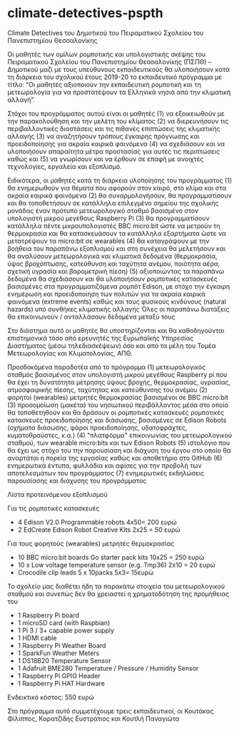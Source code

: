 # climate-detectives-pspth
Climate Detectives του Δημοτικού του Πειραματικού Σχολείου του Πανεπιστημίου Θεσσαλονίκης

Οι μαθητές των ομίλων ρομποτικής και υπολογιστικής σκέψης του Πειραματικού Σχολείου του Πανεπιστημίου Θεσσαλονίκης (ΠΣΠΘ) – Δημοτικού 
μαζί με τους υπεύθυνους εκπαιδευτικούς θα υλοποιήσουν κατά τη διάρκεια του σχολικού έτους 2019-20 το εκπαιδευτικό πρόγραμμα με τίτλο:
“Οι μαθητές αξιοποιούν την εκπαιδευτική ρομποτική και τη μετεωρολογία για να προστατέψουν τα Ελληνικά νησιά από την κλιματική αλλαγή”. 

Στόχοι του προγράμματος αυτού είναι οι μαθητές
(1) να εξοικειωθούν με την παρακολούθηση και την μελέτη του κλίματος
(2) να διερευνήσουν τις περιβαλλοντικές διαστάσεις και τις πιθανές επιπτώσεις της κλιματικής αλλαγής
(3) να αναζητήσουν τρόπους έγκαιρης πρόγνωσης και προειδοποίησης για ακραία καιρικά φαινόμενα
(4) να σχεδιάσουν και να υλοποιήσουν απαραίτητα μέτρα προστασίας για αυτές τις περιπτώσεις καθώς και 
(5) να γνωρίσουν και να έρθουν σε επαφή με ανοιχτές τεχνολογίες, εργαλεία και εξοπλισμό. 


Ειδικότερα, οι μαθητές κατά τη διάρκεια υλοποίησης του προγράμματος
(1) θα ενημερωθούν για θέματα που αφορούν στον καιρό, στο κλίμα και στα ακραία καιρικά φαινόμενα
(2) θα συναρμολογήσουν, θα προγραμματίσουν και θα τοποθετήσουν σε κατάλληλα επιλεγμένο σημείου της σχολικής μονάδας έναν πρότυπο μετεωρολογικό σταθμό βασισμένο στον υπολογιστή μικρού μεγέθους Raspberry Pi 
(3) θα προγραμματίσουν κατάλληλα πέντε μικρουπολογιστές BBC micro:bit ώστε να μετρούν τη θερμοκρασία και θα κατασκευάσουν τα κατάλληλα εξαρτήματα ώστε να μετατρέψουν τα micro:bit σε wearables
(4) θα καταγράψουν με την βοήθεια του παραπάνω εξοπλισμού και στη συνέχεια θα μελετήσουν και θα αναλύσουν μετεωρολογικά και κλιματικά δεδομένα (θερμοκρασία, ύψος βροχόπτωσης, κατεύθυνση και ταχύτητα ανέμου, ποιότητα αέρα, σχετική υγρασία και βαρομετρική πίεση)
(5) αξιοποιώντας τα παραπάνω δεδομένα θα σχεδιάσουν και θα υλοποιήσουν ρομποτικές κατασκευές βασισμένες στα προγραμματιζόμενα ρομπότ Edison, με στόχο την έγκαιρη ενημέρωση και προειδοποίηση των πολιτών για τα ακραία καιρικά φαινόμενα (extreme events) καθώς και τους φυσικούς κινδύνους (natural hazards) υπό συνθήκες κλιματικής αλλαγής
Όλες οι παραπάνω διατάξεις θα επικοινωνούν / ανταλλάσουν δεδομένα μεταξύ τους

Στο διάστημα αυτό οι μαθητές θα υποστηρίζονται και θα καθοδηγούνται επιστημονικά τόσο από ερευνητές της Ευρωπαϊκής Υπηρεσίας Διαστήματος (μέσω τηλεδιασκέψεων) όσο και από τα μέλη του Τομέα Μετεωρολογίας και Κλιματολογίας, ΑΠΘ.
 
Προσδοκόμενα παραδοτέα από το πρόγραμμα
(1) μετεωρολογικός σταθμός βασισμένος στον υπολογιστή μικρού μεγέθους Raspberry pi που θα έχει τη δυνατότητα μέτρησης ύψους βροχής, θερμοκρασίας, υγρασίας, ατμοσφαιρικής πίεσης, ταχύτητας και κατεύθυνσης του ανέμου
(2) φορητοί (wearables) μετρητές θερμοκρασίας βασισμένοι σε BBC micro:bit
(3) προσομοίωση (μακέτα) του νησιωτικού περιβάλλοντος μέσα στο οποίο θα τοποθετηθούν και θα δράσουν οι ρομποτικές κατασκευές 
ρομποτικές κατασκευές προειδοποίησης και διάσωσης, βασισμένες σε Edison Robots (οχήματα διάσωσης, φάροι προειδοποίησης, υδατοφράχτες, κυματοθραύστες, κ.α.)
(4) "πλατφόρμα" επικοινωνίας του μετεωρολογικού σταθμού, των wearable micro:bits και των Edison Robots
(5) ιστολόγιο που θα έχει ως στόχο του την παρουσίαση και διάχυση του έργου στο οποίο θα αναρτάται η πορεία της εργασίας καθώς και αποθετήριο στο GitHub
(6) ενημερωτικά έντυπα, φυλλάδια και αφίσες για την προβολή των αποτελεσμάτων του προγράμματος
(7) ενημερωτικές εκδηλώσεις παρουσίασης και διάχυσης του προγράμματος

Λίστα προτεινόμενου εξοπλισμού
 
Για τις ρομποτικές κατασκευές

- 4 Edison V2.0 Programmable robots 4x50= 200 ευρώ
- 2 EdCreate Edison Robot Creative Kits 2x25 = 50 ευρώ

Για τους φορητούς (wearables) μετρητές θερμοκρασίας
- 10 BBC micro:bit boards Go starter pack kits 10x25 = 250 ευρώ
- 10 x Low voltage temperature sensor (e.g. Tmp36) 2x10 = 20 ευρώ
- Crocodile clip leads 5 x 10packs 5x3= 15ευρώ

Το σχολείο μας διαθέτει ήδη τα παρακάτω στοιχεία του μετεωρολογικού σταθμού και συνεπώς δεν θα χρειαστεί η χρηματοδότηση της προμήθειας του
- 1 Raspberry Pi board
- 1 microSD card (with Raspbian)
- 1 Pi 3 / 3+ capable power supply
- 1 HDMI cable
- 1 Raspberry Pi Weather Board
- 1 SparkFun Weather Meters
- 1 DS18B20 Temperature Sensor
- 1 Adafruit BME280 Temperature / Pressure / Humidity Sensor
- 1 Raspberry Pi GPIO Header
- 1 Raspberry Pi HAT Hardware

Ενδεικτικό κόστος: 550 ευρώ

Στο πρόγραμμα αυτό συμμετέχουμε τρεις εκπαιδευτικοί, οι Κουτάκας Φίλιππος, Καρατζίδης Ευστράτιος και Κουτλή Παναγιώτα
